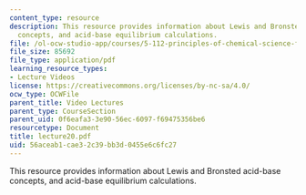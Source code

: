 ```yaml
---
content_type: resource
description: This resource provides information about Lewis and Bronsted acid-base
  concepts, and acid-base equilibrium calculations.
file: /ol-ocw-studio-app/courses/5-112-principles-of-chemical-science-fall-2005/56aceab1cae32c39bb3d0455e6c6fc27_lecture20.pdf
file_size: 85692
file_type: application/pdf
learning_resource_types:
- Lecture Videos
license: https://creativecommons.org/licenses/by-nc-sa/4.0/
ocw_type: OCWFile
parent_title: Video Lectures
parent_type: CourseSection
parent_uid: 0f6eafa3-3e90-56ec-6097-f69475356be6
resourcetype: Document
title: lecture20.pdf
uid: 56aceab1-cae3-2c39-bb3d-0455e6c6fc27
---
```

This resource provides information about Lewis and Bronsted acid-base concepts, and acid-base equilibrium calculations.